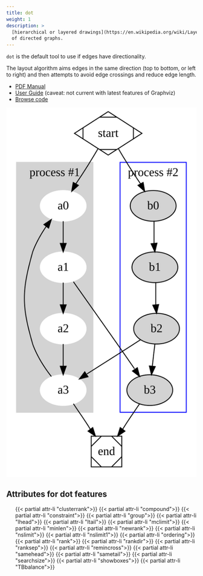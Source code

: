 ```yaml
---
title: dot
weight: 1
description: >
  [hierarchical or layered drawings](https://en.wikipedia.org/wiki/Layered_graph_drawing)
  of directed graphs.
---
```


`dot` is the default tool to use if edges have directionality.

The layout algorithm aims edges in the same direction (top to bottom, or left
to right) and then attempts to avoid edge crossings and reduce edge length.

- [PDF Manual](/pdf/dot.1.pdf)
- [User Guide](/pdf/dotguide.pdf) (caveat: not current with latest features of Graphviz)
- [Browse code](https://gitlab.com/graphviz/graphviz/-/tree/main/lib/dotgen)

<p style="text-align: center;">
  <a href="/Gallery/directed/cluster.html">
    <img src="/Gallery/directed/cluster.svg">
  </a>
</p>

<h2>Attributes for dot features</h2>
<ul>
{{< partial attr-li "clusterrank">}}
{{< partial attr-li "compound">}}
{{< partial attr-li "constraint">}}
{{< partial attr-li "group">}}
{{< partial attr-li "lhead">}}
{{< partial attr-li "ltail">}}
{{< partial attr-li "mclimit">}}
{{< partial attr-li "minlen">}}
{{< partial attr-li "newrank">}}
{{< partial attr-li "nslimit">}}
{{< partial attr-li "nslimit1">}}
{{< partial attr-li "ordering">}}
{{< partial attr-li "rank">}}
{{< partial attr-li "rankdir">}}
{{< partial attr-li "ranksep">}}
{{< partial attr-li "remincross">}}
{{< partial attr-li "samehead">}}
{{< partial attr-li "sametail">}}
{{< partial attr-li "searchsize">}}
{{< partial attr-li "showboxes">}}
{{< partial attr-li "TBbalance">}}
</ul>
<br/>
